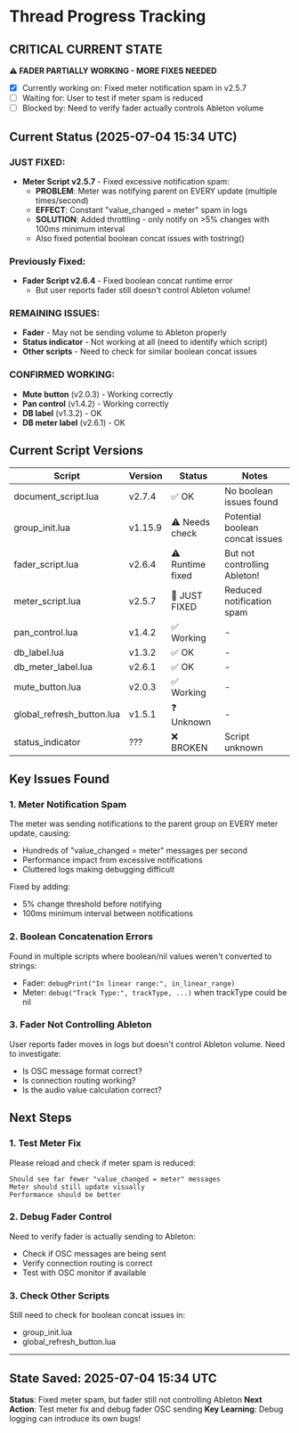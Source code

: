 # Thread Progress Tracking

## CRITICAL CURRENT STATE
**⚠️ FADER PARTIALLY WORKING - MORE FIXES NEEDED**
- [x] Currently working on: Fixed meter notification spam in v2.5.7
- [ ] Waiting for: User to test if meter spam is reduced
- [ ] Blocked by: Need to verify fader actually controls Ableton volume

## Current Status (2025-07-04 15:34 UTC)

### JUST FIXED:
- **Meter Script v2.5.7** - Fixed excessive notification spam:
  - **PROBLEM**: Meter was notifying parent on EVERY update (multiple times/second)
  - **EFFECT**: Constant "value_changed = meter" spam in logs
  - **SOLUTION**: Added throttling - only notify on >5% changes with 100ms minimum interval
  - Also fixed potential boolean concat issues with tostring()

### Previously Fixed:
- **Fader Script v2.6.4** - Fixed boolean concat runtime error
  - But user reports fader still doesn't control Ableton volume!

### REMAINING ISSUES:
- **Fader** - May not be sending volume to Ableton properly
- **Status indicator** - Not working at all (need to identify which script)
- **Other scripts** - Need to check for similar boolean concat issues

### CONFIRMED WORKING:
- **Mute button** (v2.0.3) - Working correctly
- **Pan control** (v1.4.2) - Working correctly  
- **DB label** (v1.3.2) - OK
- **DB meter label** (v2.6.1) - OK

## Current Script Versions

| Script | Version | Status | Notes |
|--------|---------|--------|-------|
| document_script.lua | v2.7.4 | ✅ OK | No boolean issues found |
| group_init.lua | v1.15.9 | ⚠️ Needs check | Potential boolean concat issues |
| fader_script.lua | v2.6.4 | ⚠️ Runtime fixed | But not controlling Ableton! |
| meter_script.lua | v2.5.7 | 🔧 JUST FIXED | Reduced notification spam |
| pan_control.lua | v1.4.2 | ✅ Working | - |
| db_label.lua | v1.3.2 | ✅ OK | - |
| db_meter_label.lua | v2.6.1 | ✅ OK | - |
| mute_button.lua | v2.0.3 | ✅ Working | - |
| global_refresh_button.lua | v1.5.1 | ❓ Unknown | - |
| status_indicator | ??? | ❌ BROKEN | Script unknown |

## Key Issues Found

### 1. Meter Notification Spam
The meter was sending notifications to the parent group on EVERY meter update, causing:
- Hundreds of "value_changed = meter" messages per second
- Performance impact from excessive notifications
- Cluttered logs making debugging difficult

Fixed by adding:
- 5% change threshold before notifying
- 100ms minimum interval between notifications

### 2. Boolean Concatenation Errors
Found in multiple scripts where boolean/nil values weren't converted to strings:
- Fader: `debugPrint("In linear range:", in_linear_range)` 
- Meter: `debug("Track Type:", trackType, ...)` when trackType could be nil

### 3. Fader Not Controlling Ableton
User reports fader moves in logs but doesn't control Ableton volume. Need to investigate:
- Is OSC message format correct?
- Is connection routing working?
- Is the audio value calculation correct?

## Next Steps

### 1. Test Meter Fix
Please reload and check if meter spam is reduced:
```
Should see far fewer "value_changed = meter" messages
Meter should still update visually
Performance should be better
```

### 2. Debug Fader Control
Need to verify fader is actually sending to Ableton:
- Check if OSC messages are being sent
- Verify connection routing is correct
- Test with OSC monitor if available

### 3. Check Other Scripts
Still need to check for boolean concat issues in:
- group_init.lua
- global_refresh_button.lua

---

## State Saved: 2025-07-04 15:34 UTC
**Status**: Fixed meter spam, but fader still not controlling Ableton
**Next Action**: Test meter fix and debug fader OSC sending
**Key Learning**: Debug logging can introduce its own bugs!
